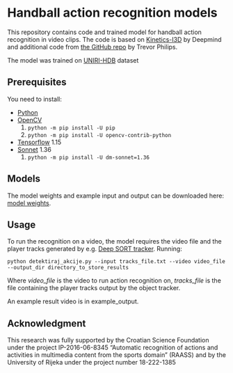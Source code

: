 # Handball action recognition models

This repository contains code and trained model for handball action recognition in video clips. The code is based on [Kinetics-I3D](https://github.com/deepmind/kinetics-i3d) by Deepmind and additional code from [the GitHub repo](https://github.com/trevphil/TechniqueAnalysis/tree/master/video-classifier) by Trevor Philips.

The model was trained on [UNIRI-HDB](https://ieee-dataport.org/open-access/handball-action-dataset-uniri-hbd) dataset


## Prerequisites

You need to install:

- [Python](https://www.python.org/downloads/)
- [OpenCV](https://opencv.org/)
    1. `python -m pip install -U pip`
    1. `python -m pip install -U opencv-contrib-python`
- [Tensorflow](https://www.tensorflow.org/) 1.15
- [Sonnet](https://github.com/deepmind/sonnet) 1.36
    1. `python -m pip install -U dm-sonnet=1.36`


## Models
The model weights and example input and output can be downloaded here: [model weights](https://drive.google.com/file/d/1ry5_diz9xnHCHuZpv2dck9Z6JNOaosoS/view?usp=sharing).

## Usage 

To run the recognition on a video, the model requires the video file and the player tracks generated by e.g. [Deep SORT tracker](https://github.com/nwojke/deep_sort).
Running:
    
    python detektiraj_akcije.py --input tracks_file.txt --video video_file --output_dir directory_to_store_results

Where *video_file* is the video to run action recognition on, *tracks_file* is the file containing the player tracks output by the object tracker.

An example result video is in example_output.

## Acknowledgment
This research was fully supported by the Croatian Science Foundation under the project 
IP-2016-06-8345 “Automatic recognition of actions and activities in multimedia content from the sports domain” (RAASS) and by the University of Rijeka under the project number 18-222-1385

